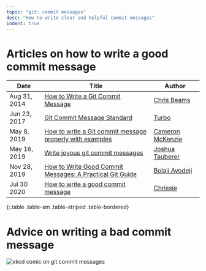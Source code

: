 ```yaml
---
topic: "git: commit messages"
desc: "How to write clear and helpful commit messages"
indent: true
---
```


# Articles on how to write a good commit message

| Date | Title | Author |
|------|-------|--------|
| Aug 31, 2014 | [How to Write a Git Commit Message](http://chris.beams.io/posts/git-commit/) | [Chris Beams](http://chris.beams.io) |
| Jun 23, 2017 | [Git Commit Message Standard](https://gist.github.com/turbo/efb8d57c145e00dc38907f9526b60f17) | [Turbo](https://gist.github.com/turbo) | 
| May 8, 2019 | [How to write a Git commit message properly with examples](https://www.theserverside.com/video/Follow-these-git-commit-message-guidelines) | [Cameron McKenzie](https://www.techtarget.com/contributor/Cameron-McKenzie?_ga=2.254248008.1582552820.1596655260-946795756.1596655259) | 
| May 16, 2019| [Write joyous git commit messages](https://medium.com/@joshuatauberer/write-joyous-git-commit-messages-2f98891114c4) | [Joshua Tauberer](https://medium.com/@joshuatauberer) |
| Nov 28, 2019 |  [How to Write Good Commit Messages: A Practical Git Guide](https://www.freecodecamp.org/news/writing-good-commit-messages-a-practical-guide) | [Bolaji Ayodeji](https://www.freecodecamp.org/news/author/bolajiayodeji/) |  
| Jul 30 2020 | [How to write a good commit message](https://dev.to/chrissiemhrk/git-commit-message-5e21) | [Chrissie](https://dev.to/chrissiemhrk) |
{:.table .table-sm .table-striped .table-bordered}

# Advice on writing a bad commit message

![xkcd comic on git commit messages](https://imgs.xkcd.com/comics/git_commit.png)
